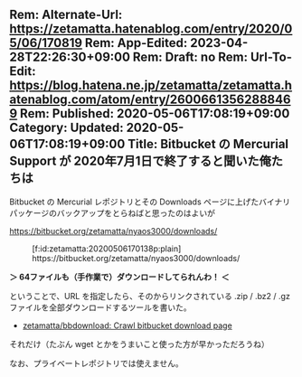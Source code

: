 Rem: Alternate-Url: https://zetamatta.hatenablog.com/entry/2020/05/06/170819
Rem: App-Edited: 2023-04-28T22:26:30+09:00
Rem: Draft: no
Rem: Url-To-Edit: https://blog.hatena.ne.jp/zetamatta/zetamatta.hatenablog.com/atom/entry/26006613562888469
Rem: Published: 2020-05-06T17:08:19+09:00
Category:
Updated: 2020-05-06T17:08:19+09:00
Title: Bitbucket の Mercurial Support が 2020年7月1日で終了すると聞いた俺たちは
---
Bitbucket の Mercurial レポジトリとその Downloads ページに上げたバイナリパッケージのバックアップをとらねばと思ったのはよいが

https://bitbucket.org/zetamatta/nyaos3000/downloads/

<figure class="figure-image figure-image-fotolife" title="https://bitbucket.org/zetamatta/nyaos3000/downloads/">[f:id:zetamatta:20200506170138p:plain]<figcaption>https://bitbucket.org/zetamatta/nyaos3000/downloads/</figcaption></figure>

**＞ 64ファイルも（手作業で）ダウンロードしてられんわ！ ＜**

ということで、URL を指定したら、そのからリンクされている .zip / .bz2 / .gz ファイルを全部ダウンロードするツールを書いた。

* [zetamatta/bbdownload: Crawl bitbucket download page](https://github.com/zetamatta/bbdownload)

それだけ（たぶん wget とかをうまいこと使った方が早かっただろうね）

なお、プライベートレポジトリでは使えません。
